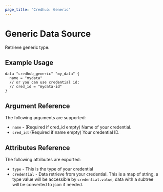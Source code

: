 ```yaml
---
page_title: "Credhub: Generic"
---
```


# Generic Data Source

Retrieve generic type.

## Example Usage

```hcl
data "credhub_generic" "my_data" {
  name = "mydata"
  // or you can use credential id:
  // cred_id = "mydata-id"
}
```

## Argument Reference

The following arguments are supported:

- `name` - (Required if cred_id empty) Name of your credential.
- `cred_id`: (Required if name empty) Your credential ID.

## Attributes Reference

The following attributes are exported:

- `type` - This is the type of your credential
- `credential` - Data retrieve from your credential. This is a map of string, a type value will be accessible by `credential.value`, data with a subtree will be converted to json if needed.